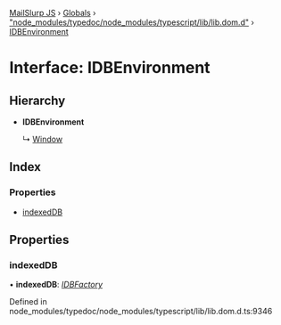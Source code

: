 [MailSlurp JS](../README.md) › [Globals](../globals.md) › ["node_modules/typedoc/node_modules/typescript/lib/lib.dom.d"](../modules/_node_modules_typedoc_node_modules_typescript_lib_lib_dom_d_.md) › [IDBEnvironment](_node_modules_typedoc_node_modules_typescript_lib_lib_dom_d_.idbenvironment.md)

# Interface: IDBEnvironment

## Hierarchy

* **IDBEnvironment**

  ↳ [Window](_node_modules_typedoc_node_modules_typescript_lib_lib_dom_d_.window.md)

## Index

### Properties

* [indexedDB](_node_modules_typedoc_node_modules_typescript_lib_lib_dom_d_.idbenvironment.md#indexeddb)

## Properties

###  indexedDB

• **indexedDB**: *[IDBFactory](_node_modules_typedoc_node_modules_typescript_lib_lib_dom_d_.idbfactory.md)*

Defined in node_modules/typedoc/node_modules/typescript/lib/lib.dom.d.ts:9346
